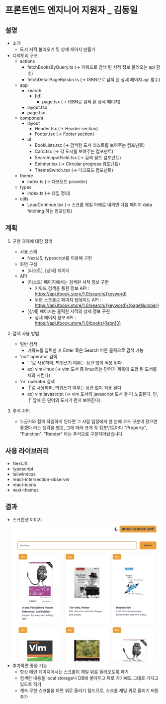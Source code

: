# 프론트엔드 엔지니어 지원자 \_ 김동일

## 설명

- 소개
  - 도서 서적 불러오기 및 상세 페이지 만들기
- 디렉토리 구조
  - actions
    - fetchBooksByQuery.ts (→ 키워드로 검색 된 서적 정보 불러오는 api 함수)
    - fetchDetailPageByIsbn.ts (→ ISBN으로 검색 된 상세 페이지 api 함수)
  - app
    - search
      - [id]
        - page.tsx (→ ISBN로 검색 된 상세 페이지)
    - layout.tsx
    - page.tsx
  - component
    - layout
      - Header.tsx (→ Header section)
      - Footer.tsx (→ Footer section)
    - ui
      - BookLists.tsx (→ 검색한 도서 리스트를 보여주는 컴포넌트)
      - Card.tsx (→ 각 도서를 보여주는 컴포넌트)
      - SearchInputField.tsx (→ 검색 필드 컴포넌트)
      - Spinner.tsx (→ Circular progress 컴포넌트)
      - ThemeSwitch.tsx (→ 다크모드 컴포넌트)
  - theme
    - index.ts (→ 다크모드 provider)
  - types
    - index.ts (→ 타입 정리)
  - utils
    - LoadContinue.tsx (→ 스크롤 제일 아래로 내리면 다음 페이지 data fetching 하는 컴포넌트)

## 계획

1. 구현 과제에 대한 정리

   - 사용 스택
     - NextJS, typescript를 이용해 구현
   - 화면 구성
     - [리스트], [상세] 페이지
   - API
     - [리스트] 페이지에서는 검색된 서적 정보 구현
       - 키워드 검색을 통한 정보 API : https://api.itbook.store/1.0/search/{keyword}
       - 무한 스크롤로 페이지 업데이트 API : https://api.itbook.store/1.0/search/{keyword}/{pageNumber}
     - [상세] 페이지는 클릭한 서적의 상세 정보 구현
       - 상세 페이지 정보 API : https://api.itbook.store/1.0/books/{isbn13}

2. 검색 사용 방법

   - 일반 검색
     - 키워드를 입력한 후 Enter 혹은 Search 버튼 클릭으로 검색 가능
   - 'not' operator 검색
     - '-'로 사용하며, 띄워쓰기 여부는 상관 없이 적용 된다
     - ex) vim-linux (→ vim 도서 중 linux라는 단어가 제목에 포함 된 도서를 제외 시킨다)
   - 'or' operator 검색
     - '|'로 사용하며, 띄워쓰기 여부는 상관 없이 적용 된다
     - ex) vim|javascript (→ vim 도서와 javascript 도서 둘 다 노출된다. 단, '|' 앞에 온 단어의 도서가 먼저 보여진다)

3. 주석 처리
   - 누군가와 함께 작업하게 된다면 그 사람 입장에서 한 눈에 코드 구분이 됐으면 좋겠다 라는 생각을 했고, 그에 따라 크게 각 컴포넌트마다 "Property", "Function", "Render" 라는 주석으로 구분지어놨습니다.

## 사용 라이브러리

- NextJS
- typescript
- tailwindcss
- react-intersection-observer
- react-icons
- next-themes

## 결과

- 스크린샷 이미지
  ![project](./public/screenshot.png)
- 추가하면 좋을 기능
  - 항상 메인 페이지에서는 스크롤이 제일 위로 올라오도록 하기
  - 검색한 내용을 local storage나 DB에 쌓아두고 뒤로 가기해도 그대로 가지고 있도록 하기
  - 계속 무한 스크롤을 하면 위로 올리기 힘드므로, 스크롤 제일 위로 올리기 버튼 추가
